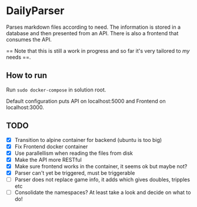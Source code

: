 # DailyParser

Parses markdown files according to need. The information is stored in a database and then presented from an API. There is also a frontend that consumes the API.

== Note that this is still a work in progress and so far it's very tailored to _my_ needs ==.

## How to run

Run `sudo docker-compose` in solution root.

Default configuration puts API on localhost:5000 and Frontend on localhost:3000.

## TODO

- [X] Transition to alpine container for backend (ubuntu is too big)
- [X] Fix Frontend docker container
- [X] Use parallellism when reading the files from disk
- [X] Make the API more RESTful
- [X] Make sure frontend works in the container, it seems ok but maybe not?
- [X] Parser can't yet be triggered, must be triggerable
- [ ] Parser does not replace game info, it adds which gives doubles, tripples etc
- [ ] Consolidate the namespaces? At least take a look and decide on what to do!
